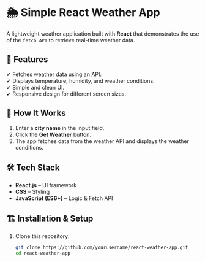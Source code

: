 # 🌦️ Simple React Weather App  

A lightweight weather application built with **React** that demonstrates the use of the `fetch API`  to retrieve real-time weather data.  

## 📌 Features  
✔ Fetches weather data using an API.  
✔ Displays temperature, humidity, and weather conditions.  
✔ Simple and clean UI.  
✔ Responsive design for different screen sizes.  

## 🚀 How It Works  
1. Enter a **city name** in the input field.  
2. Click the **Get Weather** button.  
3. The app fetches data from the weather API and displays the weather conditions.  

## 🛠 Tech Stack  
- **React.js** – UI framework  
- **CSS** – Styling  
- **JavaScript (ES6+)** – Logic & Fetch API  

## 🏗 Installation & Setup  
1. Clone this repository:  
   ```sh
   git clone https://github.com/yourusername/react-weather-app.git
   cd react-weather-app
